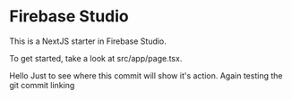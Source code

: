# Firebase Studio

This is a NextJS starter in Firebase Studio.

To get started, take a look at src/app/page.tsx.

Hello Just to see where this commit will show it's action. Again testing the git commit linking

